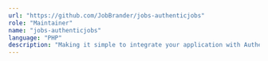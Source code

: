 ```yaml
---
url: "https://github.com/JobBrander/jobs-authenticjobs"
role: "Maintainer"
name: "jobs-authenticjobs"
language: "PHP"
description: "Making it simple to integrate your application with Authentic Jobs API"
---
```

